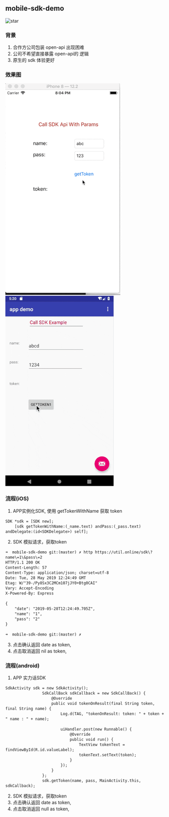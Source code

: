 

## mobile-sdk-demo
<img alt="star" src="https://img.shields.io/github/stars/amanoooo/mobile-sdk-demo?style=social" />

### 背景
1. 合作方公司包装 open-api 出现困难
2. 公司不希望直接暴露 open-api的 逻辑
3. 原生的 sdk 体验更好

### 效果图
![sdk-demo-ios](./resource/sdk-demo.ios.gif) ![sdk-demo-android](./resource/sdk-demo.android.gif)

### 流程(iOS)

1. APP实例化SDK, 使用 getTokenWithName 获取 token 
```
SDK *sdk = [SDK new];
    [sdk getTokenWithName:(_name.text) andPass:(_pass.text) andDelegate:(id<SDKDelegate>) self];
```
2. SDK 模拟请求，获取token
```
➜  mobile-sdk-demo git:(master) ✗ http https://util.online/sdk\?name\=1\&pass\=2
HTTP/1.1 200 OK
Content-Length: 57
Content-Type: application/json; charset=utf-8
Date: Tue, 28 May 2019 12:24:49 GMT
Etag: W/"39-/Py8Sx3C2MCm107jJY0+Btg0CAI"
Vary: Accept-Encoding
X-Powered-By: Express

{
    "date": "2019-05-28T12:24:49.705Z",
    "name": "1",
    "pass": "2"
}

➜  mobile-sdk-demo git:(master) ✗
```
3. 点击确认返回 date as token,
4. 点击取消返回 nil as token,


### 流程(android)
1. APP 实力话SDK
```
SdkActivity sdk = new SdkActivity();
                SdkCallBack sdkCallback = new SdkCallBack() {
                    @Override
                    public void tokenOnResult(final String token, final String name) {
                        Log.d(TAG, "tokenOnResult: token: " + token + " name : " + name);

                        uiHandler.post(new Runnable() {
                            @Override
                            public void run() {
                                TextView tokenText = findViewById(R.id.valueLabel);
                                tokenText.setText(token);
                            }
                        });
                    }
                };
                sdk.getToken(name, pass, MainActivity.this, sdkCallback);
```
2. SDK 模拟请求，获取token
3. 点击确认返回 date as token,
4. 点击取消返回 null as token,
